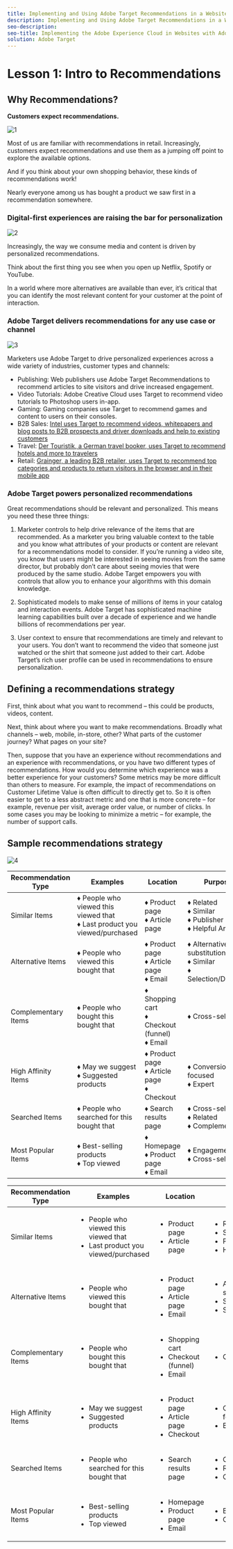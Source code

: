 ```yaml
---
title: Implementing and Using Adobe Target Recommendations in a Website
description: Implementing and Using Adobe Target Recommendations in a Website is the perfect starting point for marketers who want to learn how to implement and use the Adobe Target Recommendations in their website.
seo-description:
seo-title: Implementing the Adobe Experience Cloud in Websites with Adobe Experience Platform Launch
solution: Adobe Target
---
```

# Lesson 1: Intro to Recommendations

## Why Recommendations?

**Customers expect recommendations.**

![1](./images/image1.png)

Most of us are familiar with recommendations in retail. Increasingly, customers expect recommendations and use them as a jumping off point to explore the available options.

And if you think about your own shopping behavior, these kinds of recommendations work!

Nearly everyone among us has bought a product we saw first in a recommendation somewhere.

### Digital-first experiences are raising the bar for personalization

![2](./images/image2.png)

Increasingly, the way we consume media and content is driven by personalized recommendations.

Think about the first thing you see when you open up Netflix, Spotify or YouTube.

In a world where more alternatives are available than ever, it’s critical that you can identify the most relevant content for your customer at the point of interaction.

### Adobe Target delivers recommendations for any use case or channel

![3](./images/image3.png)

Marketers use Adobe Target to drive personalized experiences across a wide variety of industries, customer types and channels:

- Publishing: Web publishers use Adobe Target Recommendations to recommend articles to site visitors and drive increased engagement.
- Video Tutorials: Adobe Creative Cloud uses Target to recommend video tutorials to Photoshop users in-app.
- Gaming: Gaming companies use Target to recommend games and content to users on their consoles.
- B2B Sales: [Intel uses Target to recommend videos, whitepapers and blog posts to B2B prospects and driver downloads and help to existing customers](https://theblog.adobe.com/testing-shifts-high-gear-intel)
- Travel: [Der Touristik, a German travel booker, uses Target to recommend hotels and more to travelers](https://2017.summit.adobe.com/na/sessions/summit-online/online-2017/#17608)
- Retail: [Grainger, a leading B2B retailer, uses Target to recommend top categories and products to return visitors in the browser and in their mobile app](https://theblog.adobe.com/optimization-personalization-b2b-powerhouse-grainger/)

### Adobe Target powers personalized recommendations

Great recommendations should be relevant and personalized. This means you need these three things:

1. Marketer controls to help drive relevance of the items that are recommended. As a marketer you bring valuable context to the table and you know what attributes of your products or content are relevant for a recommendations model to consider. If you’re running a video site, you know that users might be interested in seeing movies from the same director, but probably don’t care about seeing movies that were produced by the same studio. Adobe Target empowers you with controls that allow you to enhance your algorithms with this domain knowledge.

2. Sophisticated models to make sense of millions of items in your catalog and interaction events. Adobe Target has sophisticated machine learning capabilities built over a decade of experience and we handle billions of recommendations per year.

3. User context to ensure that recommendations are timely and relevant to your users. You don’t want to recommend the video that someone just watched or the shirt that someone just added to their cart. Adobe Target’s rich user profile can be used in recommendations to ensure personalization.

## Defining a recommendations strategy

First, think about what you want to recommend – this could be products, videos, content.

Next, think about where you want to make recommendations. Broadly what channels – web, mobile, in-store, other? What parts of the customer journey? What pages on your site?

Then, suppose that you have an experience without recommendations and an experience with recommendations, or you have two different types of recommendations. How would you determine which experience was a better experience for your customers? Some metrics may be more difficult than others to measure. For example, the impact of recommendations on Customer Lifetime Value is often difficult to directly get to. So it is often easier to get to a less abstract metric and one that is more concrete – for example, revenue per visit, average order value, or number of clicks. In some cases you may be looking to minimize a metric – for example, the number of support calls.

## Sample recommendations strategy

![4](./images/image4.png)

| Recommendation Type  | Examples |  Location  | Purpose  |
|---|---|---|---|
| Similar Items | &diams; People who viewed this viewed that<br/>&diams; Last product you viewed/purchased | &diams; Product page<br/>&diams; Article page | &diams; Related<br/>&diams;  Similar<br/>&diams;  Publisher<br/>&diams;  Helpful Articles  |
| Alternative Items | &diams; People who viewed this bought that | &diams; Product page<br/>&diams; Article page<br/>&diams; Email  |  &diams; Alternatives substitution<br/>&diams;  Similar<br/>&diams;  Selection/Decision |
| Complementary Items | &diams; People who bought this bought that  | &diams; Shopping cart<br/>&diams;  Checkout (funnel)<br/>&diams;  Email  | &diams; Cross-sell  |
| High Affinity Items | &diams; May we suggest<br/>&diams; Suggested products  | &diams; Product page<br/>&diams; Article page<br/>&diams;  Checkout  | &diams; Conversion-focused<br/>&diams;  Expert  |
| Searched Items | &diams; People who searched for this bought that  | &diams; Search results page  | &diams; Cross-sell<br/>&diams;  Related<br/>&diams;  Complementary  |
| Most Popular Items | &diams; Best-selling products<br/>&diams; Top viewed  | &diams; Homepage<br/>&diams;  Product page<br/>&diams;  Email  | &diams; Engagement<br/>&diams;  Cross-sell |


| Recommendation Type  | Examples |  Location  | Purpose  |
|---|---|---|---|
| Similar Items | <ul><li>People who viewed this viewed that</li><li>Last product you viewed/purchased</li></ul> | <ul><li>Product page</li><li>Article page</li></ul> | <ul><li>Related</li><li> Similar</li><li> Publisher</li><li> Helpful Articles</li></ul>  |
| Alternative Items | <ul><li>People who viewed this bought that</li></ul> | <ul><li>Product page</li><li>Article page</li><li>Email</li></ul>  |  <ul><li>Alternatives substitution</li><li> Similar</li><li> Selection/Decision</li></ul> |
| Complementary Items | <ul><li>People who bought this bought that</li></ul>  | <ul><li>Shopping cart</li><li> Checkout (funnel)</li><li> Email</li></ul>  | <ul><li>Cross-sell</li></ul>  |
| High Affinity Items | <ul><li>May we suggest</li><li>Suggested products</li></ul>  | <ul><li>Product page</li><li>Article page</li><li> Checkout</li></ul>  | <ul><li>Conversion-focused</li><li> Expert</li></ul>  |
| Searched Items | <ul><li>People who searched for this bought that</li></ul>  | <ul><li>Search results page</li></ul>  | <ul><li>Cross-sell</li><li> Related</li><li> Complementary</li></ul>  |
| Most Popular Items | <ul><li>Best-selling products</li><li>Top viewed</li></ul>  | <ul><li>Homepage</li><li> Product page</li><li> Email</li></ul>  | <ul><li>Engagement</li><li>Cross-sell</li></ul> |
